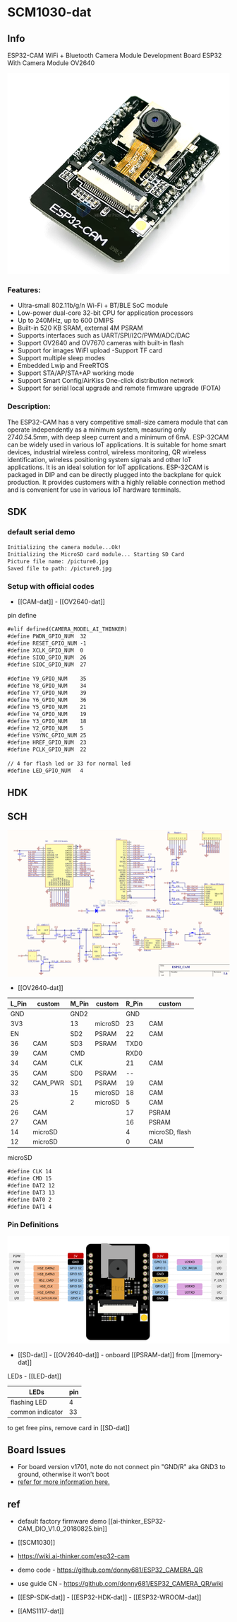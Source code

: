 
# SCM1030-dat 


## Info 


ESP32-CAM WiFi + Bluetooth Camera Module Development Board ESP32 With Camera Module OV2640
 
 ![](2023-12-04-18-15-59.png)


### Features:
 
- Ultra-small 802.11b/g/n Wi-Fi + BT/BLE SoC module
- Low-power dual-core 32-bit CPU for application processors
- Up to 240MHz, up to 600 DMIPS
- Built-in 520 KB SRAM, external 4M PSRAM
- Supports interfaces such as UART/SPI/I2C/PWM/ADC/DAC
- Support OV2640 and OV7670 cameras with built-in flash
- Support for images WiFI upload
-Support TF card
- Support multiple sleep modes
- Embedded Lwip and FreeRTOS
- Support STA/AP/STA+AP working mode
- Support Smart Config/AirKiss One-click distribution network
- Support for serial local upgrade and remote firmware upgrade (FOTA)
 
### Description:
 
The ESP32-CAM has a very competitive small-size camera module that can operate independently as a minimum system, measuring only 27*40.5*4.5mm, with deep sleep current and a minimum of 6mA.
ESP-32CAM can be widely used in various IoT applications. It is suitable for home smart devices, industrial wireless control, wireless monitoring, QR wireless identification, wireless positioning system signals and other IoT applications. It is an ideal solution for IoT applications.
ESP-32CAM is packaged in DIP and can be directly plugged into the backplane for quick production. It provides customers with a highly reliable connection method and is convenient for use in various IoT hardware terminals.

## SDK


### default serial demo 

    Initializing the camera module...Ok!
    Initializing the MicroSD card module... Starting SD Card
    Picture file name: /picture0.jpg
    Saved file to path: /picture0.jpg

### Setup with official codes 

- [[CAM-dat]] - [[OV2640-dat]]

pin define 

    #elif defined(CAMERA_MODEL_AI_THINKER)
    #define PWDN_GPIO_NUM  32
    #define RESET_GPIO_NUM -1
    #define XCLK_GPIO_NUM  0
    #define SIOD_GPIO_NUM  26
    #define SIOC_GPIO_NUM  27

    #define Y9_GPIO_NUM    35
    #define Y8_GPIO_NUM    34
    #define Y7_GPIO_NUM    39
    #define Y6_GPIO_NUM    36
    #define Y5_GPIO_NUM    21
    #define Y4_GPIO_NUM    19
    #define Y3_GPIO_NUM    18
    #define Y2_GPIO_NUM    5
    #define VSYNC_GPIO_NUM 25
    #define HREF_GPIO_NUM  23
    #define PCLK_GPIO_NUM  22

    // 4 for flash led or 33 for normal led
    #define LED_GPIO_NUM   4


## HDK 

## SCH 

![](2024-12-28-16-37-39.png)

- [[OV2640-dat]]


| L_Pin | custom  | M_Pin | custom  | R_Pin | custom         |
|-------|---------|-------|---------|-------|----------------|
| GND   |         | GND2  |         | GND   |                |
| 3V3   |         | 13    | microSD | 23    | CAM            |
| EN    |         | SD2   | PSRAM   | 22    | CAM            |
| 36    | CAM     | SD3   | PSRAM   | TXD0  |                |
| 39    | CAM     | CMD   |         | RXD0  |                |
| 34    | CAM     | CLK   |         | 21    | CAM            |
| 35    | CAM     | SD0   | PSRAM   | --    |                |
| 32    | CAM_PWR | SD1   | PSRAM   | 19    | CAM            |
| 33    |         | 15    | microSD | 18    | CAM            |
| 25    |         | 2     | microSD | 5     | CAM            |
| 26    | CAM     |       |         | 17    | PSRAM          |
| 27    | CAM     |       |         | 16    | PSRAM          |
| 14    | microSD |       |         | 4     | microSD, flash |
| 12    | microSD |       |         | 0     | CAM            |

microSD

    #define CLK 14 
    #define CMD 15
    #define DAT2 12
    #define DAT3 13
    #define DAT0 2
    #define DAT1 4

### Pin Definitions 

![](2024-12-28-17-36-00.png)


- [[SD-dat]] - [[OV2640-dat]] - onboard [[PSRAM-dat]] from [[memory-dat]]

LEDs - [[LED-dat]]

| LEDs             | pin |
| ---------------- | --- |
| flashing LED     | 4   |
| common indicator | 33  |

to get free pins, remove card in [[SD-dat]] 

## Board Issues 

- For board version v1701, note do not connect pin "GND/R" aka GND3 to ground, otherwise it won't boot
- [refer for more information here. ](https://esp32.com/viewtopic.php?f=12&t=29647&sid=fed114d9e4f87cf6634c7ad145a5d8df&start=10)

## ref 

- default factory firmware demo [[ai-thinker_ESP32-CAM_DIO_V1.0_20180825.bin]]


- [[SCM1030]]
- https://wiki.ai-thinker.com/esp32-cam
- demo code - https://github.com/donny681/ESP32_CAMERA_QR
- use guide CN - https://github.com/donny681/ESP32_CAMERA_QR/wiki

- [[ESP-SDK-dat]] - [[ESP32-HDK-dat]] - [[ESP32-WROOM-dat]]

- [[AMS1117-dat]]

